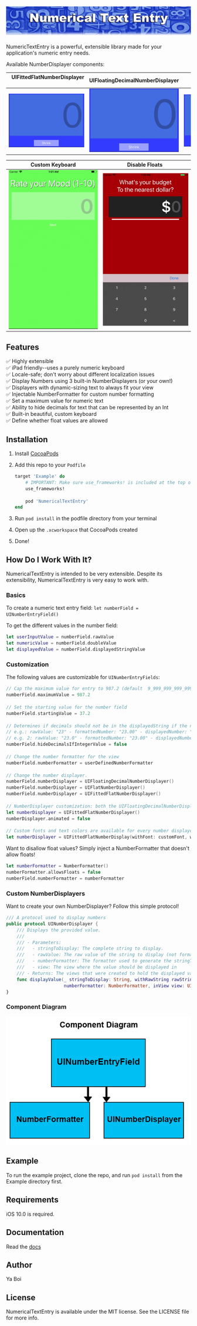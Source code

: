 ![](https://github.com/Chris-Perkins/NumericalTextEntry/raw/master/Readme_Imgs/NumericalTextEntryHeader.png)

NumericTextEntry is a powerful, extensible library made for your application's numeric entry needs.

Available NumberDisplayer components: 

| &nbsp;&nbsp;UIFittedFlatNumberDisplayer &nbsp;&nbsp;&nbsp; | UIFloatingDecimalNumberDisplayer | &nbsp;&nbsp;&nbsp;&nbsp;&nbsp;UIFlatNumberDisplayer&nbsp;&nbsp;&nbsp;&nbsp;&nbsp;&nbsp; |
|:---------------------------:|:--------------------------------:|:---------------------:|
![](https://github.com/Chris-Perkins/NumericalTextEntry/raw/master/Readme_Imgs/UIFittedFlatNumberDisplayer.gif) | ![](https://github.com/Chris-Perkins/NumericalTextEntry/raw/master/Readme_Imgs/UIFloatingDecimalNumberDisplayer.gif) | ![](https://github.com/Chris-Perkins/NumericalTextEntry/raw/master/Readme_Imgs/UIFlatNumberDisplayer.gif)

| Custom Keyboard | Disable Floats&nbsp; |
|:---------------:|:--------------:|
![](https://github.com/Chris-Perkins/NumericalTextEntry/raw/master/Readme_Imgs/CustomKeyboard.gif) | ![](https://github.com/Chris-Perkins/NumericalTextEntry/raw/master/Readme_Imgs/DisableFloatEntry.gif)

## Features

✅ Highly extensible  
✅ iPad friendly--uses a purely numeric keyboard  
✅ Locale-safe; don't worry about different localization issues  
✅ Display Numbers using 3 built-in NumberDisplayers (or your own!)  
✅ Displayers with dynamic-sizing text to always fit your view  
✅ Injectable NumberFormatter for custom number formatting  
✅ Set a maximum value for numeric text  
✅ Ability to hide decimals for text that can be represented by an Int  
✅ Built-in beautiful, custom keyboard  
✅ Define whether float values are allowed  

## Installation

1. Install [CocoaPods](https://cocoapods.org)
1. Add this repo to your `Podfile`

	```ruby
	target 'Example' do
		# IMPORTANT: Make sure use_frameworks! is included at the top of the file
		use_frameworks!

		pod 'NumericalTextEntry'
	end
	```
1. Run `pod install` in the podfile directory from your terminal
1. Open up the `.xcworkspace` that CocoaPods created
1. Done!

## How Do I Work With It?

NumericalTextEntry is intended to be very extensible. Despite its extensibility, NumericalTextEntry is very easy to work with.

### Basics

To create a numeric text entry field: `let numberField = UINumberEntryField()`

To get the different values in the number field:  
```Swift
let userInputValue = numberField.rawValue
let numericValue = numberField.doubleValue
let displayedValue = numberField.displayedStringValue
```

### Customization

The following values are customizable for `UINumberEntryFields`:  
```Swift
// Cap the maximum value for entry to 987.2 (default  9_999_999_999_999.99; exceeding the default value may cause formatting errors due to double-precision.)
numberField.maximumValue = 987.2

// Set the starting value for the number field
numberField.startingValue = 37.2

// Determines if decimals should not be in the displayedString if the number can be represented by an integer 
// e.g.: rawValue: "23" - formattedNumber: "23.00" - displayedNumber: "23")
// e.g. 2: rawValue: "23.0" - formattedNumber: "23.00" - displayedNumber: "23.00"
numberField.hideDecimalsIfIntegerValue = false

// Change the number formatter for the view
numberField.numberFormatter = userDefinedNumberFormatter

// Change the number displayer.
numberField.numberDisplayer = UIFloatingDecimalNumberDisplayer()
numberField.numberDisplayer = UIFlatNumberDisplayer()
numberField.numberDisplayer = UIFittedFlatNumberDisplayer()

// NumberDisplayer customization: both the UIFloatingDecimalNumberDisplayer and UIFittedFlatNumberDisplayer have toggleable animations.
let numberDisplayer = UIFittedFlatNumberDisplayer()
numberDisplayer.animated = false

// Custom fonts and text colors are available for every number displayer as well!
let numberDisplayer = UIFittedFlatNumberDisplay(withFont: customFont, withTextColor: UIColor.red)
```

Want to disallow float values? Simply inject a NumberFormatter that doesn't allow floats!  
```Swift
let numberFormatter = NumberFormatter()
numberFormatter.allowsFloats = false
numberField.numberFormatter = numberFormatter
```

### Custom NumberDisplayers

Want to create your own NumberDisplayer? Follow this simple protocol!

```Swift
/// A protocol used to display numbers
public protocol UINumberDisplayer {
    /// Displays the provided value.
    ///
    /// - Parameters:
    ///   - stringToDisplay: The complete string to display.
    ///   - rawValue: The raw value of the string to display (not formatted)
    ///   - numberFormatter: The formatter used to generate the stringToDisplay
    ///   - view: The view where the value should be displayed in
    /// - Returns: The views that were created to hold the displayed value.
    func displayValue(_ stringToDisplay: String, withRawString rawString: String,
                      numberFormatter: NumberFormatter, inView view: UIView) -> [UIView]
}
```

### Component Diagram

![](https://github.com/Chris-Perkins/NumericalTextEntry/raw/master/Readme_Imgs/UINumberEntryFieldComponentDiagram.png)


## Example

To run the example project, clone the repo, and run `pod install` from the Example directory first.

## Requirements

iOS 10.0 is required.

## Documentation

Read the [docs](https://htmlpreview.github.io/?https://github.com/Chris-Perkins/NumericalTextEntry/blob/master/docs/index.html)

## Author

Ya Boi

## License

NumericalTextEntry is available under the MIT license. See the LICENSE file for more info.
